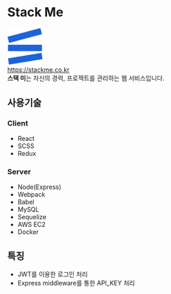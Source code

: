 # Stack Me
<img src="./static/image/logo.png" style="width:80px;"/><br/>
https://stackme.co.kr<br/>
**스택 미**는 자신의 경력, 프로젝트를 관리하는 웹 서비스입니다.

## 사용기술

### Client
* React
* SCSS
* Redux
  
### Server
* Node(Express)
* Webpack
* Babel
* MySQL
* Sequelize
* AWS EC2
* Docker

## 특징
 * JWT를 이용한 로그인 처리
 * Express middleware를 통한 API_KEY 처리
